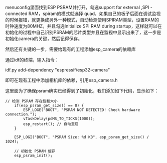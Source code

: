 

menuconfig里面找到ESP PSRAM并打开，勾选support for external ,SPI -connected RAM，spiram的模式就选择 quad，如果自己的板子后面在调试监视的时候报错，就更换成另外一种模式，自动检测使用SPIRAM类型，设置RAM的时钟速度为80MHZ，并且勾选Initialize SPI RAM during startup，这样就可以在初始化的过程中自己识别PSRAM的芯片类型并且在监视中显示出来了，这一步是初始化camera的关键，然后记得保存。

然后还有关键的一步，需要给现有的工程添加esp_camera的依赖库

通过idf的终端，输入指令：

idf.py add-dependency "espressif/esp32-camera"

即可在现有工程中添加相机库的依赖，引用esp_camera.h 

这里面为了确保psram确实已经得到了初始化，我们添加如下代码，显示如下：


    // 检测 PSRAM 存在性和大小
        if(esp_psram_get_size() == 0) {
            ESP_LOGE("BOOT", "PSRAM NOT DETECTED! Check hardware connection.");
            vTaskDelay(pdMS_TO_TICKS(1000));
            esp_restart(); // 自动重启
        }
        
        ESP_LOGI("BOOT", "PSRAM Size: %d KB", esp_psram_get_size() / 1024);
        
        // 初始化 PSRAM 缓存
        esp_psram_init();

